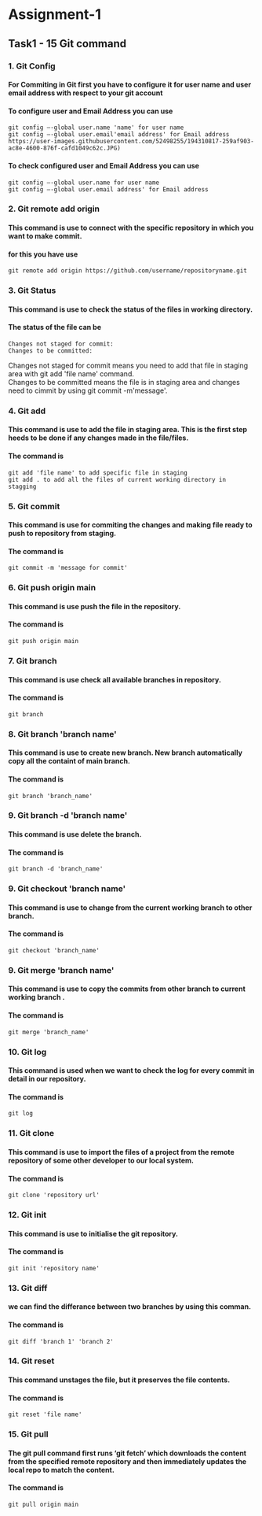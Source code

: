 # Assignment-1 
## Task1 - 15 Git command
### 1. Git Config
#### For Commiting in Git first you have to configure it for user name and user email address with respect to your git account
#### To configure user and Email Address you can use   
    git config –-global user.name 'name' for user name
    git config –-global user.email'email address' for Email address
    https://user-images.githubusercontent.com/52498255/194310817-259af903-ac8e-4600-876f-cafd1049c62c.JPG)
#### To check configured user and Email Address you can use    
    git config –-global user.name for user name    
    git config –-global user.email address' for Email address

### 2. Git remote add origin
#### This command is use to connect with the specific repository in which you want to make commit.
#### for this you have use   
    git remote add origin https://github.com/username/repositoryname.git

### 3. Git Status
#### This command is use to check the status of the files in working directory.         
#### The status of the file can be   
    Changes not staged for commit:
    Changes to be committed:   
Changes not staged for commit means you need to add that file in staging area with git add 'file name' command.      
Changes to be committed means the file is in staging area and changes need to cimmit by using git commit -m'message'.    

### 4. Git add    
#### This command is use to add the file in staging area. This is the first step heeds to be done if any changes made in the file/files.   
#### The command is    
    git add 'file name' to add specific file in staging    
    git add . to add all the files of current working directory in stagging    

### 5. Git commit
#### This command is use for commiting the changes and making file ready to push to repository from staging.    
#### The command is    
    git commit -m 'message for commit'   

### 6. Git push origin main   
#### This command is use push the file in the repository.
#### The command is    
    git push origin main    


### 7. Git branch   
#### This command is use check all available branches in repository.
#### The command is    
    git branch    


### 8. Git branch 'branch name'   
#### This command is use to create new branch. New branch automatically copy all the containt of main branch.    
#### The command is    
    git branch 'branch_name'    


### 9. Git branch -d 'branch name'   
#### This command is use delete the branch.
#### The command is    
    git branch -d 'branch_name'    

### 9. Git checkout 'branch name'   
#### This command is use to change from the current working branch to other branch. 
#### The command is    
    git checkout 'branch_name'        

### 9. Git merge 'branch name'   
#### This command is use to copy the commits from other branch to current working branch .
#### The command is    
    git merge 'branch_name'     

### 10. Git log   
#### This command is used when we want to check the log for every commit in detail in our repository.
#### The command is   
    git log    
    

### 11. Git clone   
#### This command is use to import the files of a project from the remote repository of some other developer to our local system.    
#### The command is    
    git clone 'repository url'
    

### 12. Git init  
#### This command is use to initialise the git repository.
#### The command is    
    git init 'repository name'      

### 13. Git diff  
#### we can find the differance between two branches by using this comman.
#### The command is    
    git diff 'branch 1' 'branch 2'    
    

### 14. Git reset  
#### This command unstages the file, but it preserves the file contents.    
#### The command is    
    git reset 'file name'
    

### 15. Git pull  
#### The git pull command first runs ‘git fetch’ which downloads the content from the specified remote repository and then immediately updates the local repo to match the content.    
 #### The command is    
    git pull origin main
    
